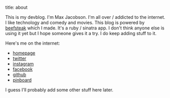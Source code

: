 title: about

This is my devblog. I'm Max Jacobson. I'm all over / addicted to the internet. I like technology and comedy and movies. This blog is powered by [beefsteak](http://github.com/maxjacobson/beefsteak/) which I made. It's a ruby / sinatra app. I don't think anyone else is using it yet but I hope someone gives it a try. I do keep adding stuff to it.

Here's me on the internet:

* [homepage](http://maxjacobson.net)
* [twitter](http://twitter.com/maxjacobson)
* [instagram](http://instagram.com/maxjacobson)
* [facebook](http://facebook.com/jacobson)
* [github](http:/github.com/maxjacobson)
* [pinboard](http://pinboard.in/u:maxjacobson)

I guess I'll probably add some other stuff here later.